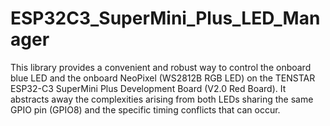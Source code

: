 # ESP32C3_SuperMini_Plus_LED_Manager
This library provides a convenient and robust way to control the onboard blue LED and the onboard NeoPixel (WS2812B RGB LED) on the TENSTAR ESP32-C3 SuperMini Plus Development Board (V2.0 Red Board). It abstracts away the complexities arising from both LEDs sharing the same GPIO pin (GPIO8) and the specific timing conflicts that can occur.
